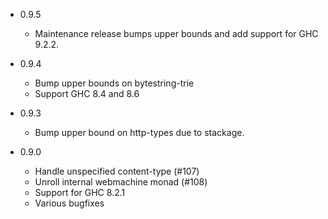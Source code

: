 * 0.9.5 
  - Maintenance release bumps upper bounds and add support for GHC 9.2.2.

* 0.9.4
  - Bump upper bounds on bytestring-trie
  - Support GHC 8.4 and 8.6

* 0.9.3
  - Bump upper bound on http-types due to stackage.

* 0.9.0
  - Handle unspecified content-type (#107)
  - Unroll internal webmachine monad (#108)
  - Support for GHC 8.2.1
  - Various bugfixes
